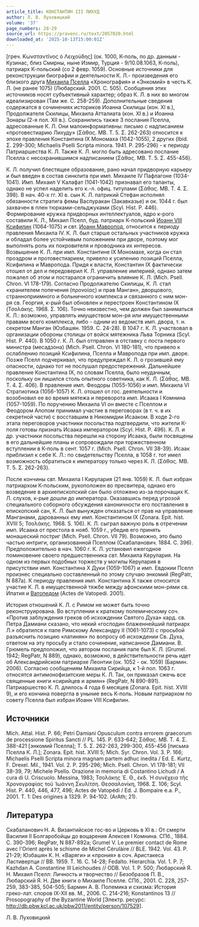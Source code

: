 ```yaml
---
article_title: КОНСТАНТИН III ЛИХУД
author: Л. В. Луховицкий
volume: '37'
page_numbers: 28-29
source_url: https://pravenc.ru/text/2057020.html
downloaded_at: '2025-10-13T15:00:01Z'
---
```


[греч. Κωνσταντῖνος ὁ Λειχούδης] (ок. 1000, К-поль, по др. данным - Кузинас, близ Смирны, ныне Измир, Турция - 9/10.08.1063, К-поль), патриарх К-польский (сo 2 февр. 1059). Основные источники для реконструкции биографии и деятельности К. Л.- произведения его близкого друга [Михаила Пселла](<https://pravenc.ru/text/Михаила Пселла.html>) «Хронография» и «Энкомий» в честь К. Л. (не ранее 1075) (Любарский. 2001. С. 505). Сообщения этих источников носят субъективный характер; образ К. Л. в них во многом идеализирован (Там же. С. 258-259). Дополнительные сведения содержатся в сочинениях историков Иоанна Скилицы (кон. XI в.), Продолжателя Скилицы, Михаила Атталиата (кон. XI в.) и Иоанна Зонары (2-я пол. XII в.). Сохранились также 3 послания Пселла, адресованные К. Л. Они малоинформативны: письмо с надписанием «протовестиарию Лихуду» (Σάθας. ΜΒ. Τ. 5. Σ. 262-263) относится к эпохе правления Константина IX Мономаха (1042-1055), 2 других (Ibid. Σ. 299-300; Michaelis Pselli Scripta minora. 1941. P. 295-296) - к периоду Патриаршества К. Л. Также К. Л. могло быть адресовано послание Пселла с несохранившимся надписанием (Σάθας. ΜΒ. Τ. 5. Σ. 455-456).

К. Л. получил блестящее образование, рано начал придворную карьеру и был введен в состав синклита при имп. Михаиле IV Пафлагоне (1034-1041). Имп. Михаил V Калафат (1041-1042) признавал его таланты, однако не успел наделить его к.-л. офиц. титулами (Σάθας. ΜΒ. Τ. 4. Σ. 398). В нач. 40-х гг. XI в. сын К. Л. патрикий Стефан исполнял обязанности стратига фемы Васпуракан (Закавказье) и ок. 1044 г. был захвачен в плен тюрками-сельджуками (Scyl. Hist. P. 446). Формирование кружка придворных интеллектуалов, ядро к-рого составили К. Л., Михаил Пселл, буд. патриарх К-польский [Иоанн VIII Ксифилин](<https://pravenc.ru/text/Иоанн VIII Ксифилин.html>) (1064-1075) и свт. [Иоанн Мавропод](<https://pravenc.ru/text/Иоанн Мавропод.html>), относится к периоду правления Михаила IV. К. Л. был старше остальных участников кружка и обладал более устойчивым положением при дворе, поэтому мог выполнять роль их покровителя и проводника их интересов. Возвышение К. Л. при имп. Константине IX Мономахе, когда он стал проэдром и протовестиарием, привело к усилению позиций Пселла, Ксифилина и Мавропода. Придя к власти, Константин IX фактически отошел от дел и передоверил К. Л. управление империей, однако затем пожалел об этом и постарался ограничить влияние К. Л. (Mich. Psell. Chron. VI 178-179). Согласно Продолжателю Скилицы, К. Л. стал «хранителем попечения (προνοίας) и прав Манган», дворцового, странноприимного и больничного комплекса и связанного с ним мон-ря св. Георгия, к-рый был обновлен и перестроен Константином IX (Τσολάκης. 1968. Σ. 106). Точно неизвестно, чем должен был заниматься К. Л.: возможно, управлять имуществом мон-ря или имущественными правами всего комплекса, либо - одним из ведомств имп. двора, т. н. секретом Манган (Юзбашян. 1959. С. 24-28). В 1047 г. К. Л. участвовал в организации обороны столицы от войск мятежника Льва Торника (Scyl. Hist. P. 440). В 1050 г. К. Л. был отправлен в отставку с поста первого министра (месадзона) (Mich. Psell. Chron. VI 180-181), что привело к ослаблению позиций Ксифилина, Пселла и Мавропода при имп. дворе. Позже Пселл подчеркивал, что предупреждал К. Л. о грозившей ему опасности, однако тот не послушал предостережений. Дальнейшее правление Константина IX, по словам Пселла, было неудачным, поскольку он лишился столь опытного советника, как К. Л. (Σάθας. ΜΒ. Τ. 4. Σ. 406). В правление имп. Феодоры (1055-1056) и имп. Михаила VI Стратиотика (1056-1057) К. Л. отошел от гос. деятельности и возобновил ее во время мятежа и переворота имп. Исаака I Комнина (1057-1059). По поручению Михаила VI он вместе с Пселлом и Феодором Алопом принимал участие в переговорах (в т. ч. в их секретной части) с восставшим в Никомидии Исааком. В ходе 2-го этапа переговоров участники посольства подтвердили, что жители К-поля готовы признать Исаака императором (Scyl. Hist. P. 496). К. Л. и др. участники посольства перешли на сторону Исаака, были посвящены в его дальнейшие планы и сопровождали при торжественном вступлении в К-поль в сент. 1057 г. (Mich. Psell. Chron. VII 38-39). Исаак приблизил к себе К. Л.: по свидетельству Пселла, в 1058 г. тот имел возможность обратиться к императору только через К. Л. (Σάθας. ΜΒ. Τ. 5. Σ. 262-263).

После кончины свт. Михаила I Кирулария (21 янв. 1059) К. Л. был избран патриархом К-польским, рукоположен во пресвитера, однако его возведение в архиепископский сан было отложено из-за порочащих К. Л. слухов, к-рые дошли до императора. Оказавшись перед угрозой специального соборного обсуждения каноничности его поставления в епископский сан, К. Л. был вынужден отказаться от прав на управление Манганами, дарованных ему имп. Константином IX (Zonara. Epit. hist. XVIII 5; Τσολάκης. 1968. S. 106). К. Л. сыграл важную роль в отречении имп. Исаака от престола в нояб. 1059 г., убедив его принять монашеский постриг (Mich. Psell. Chron. VII 79). Возможно, это было частью интриги, организованной Пселлом (Скабаланович. 1884. С. 396). Предположительно в нач. 1060 г. К. Л. установил ежегодное поминовение своего предшественника свт. Михаила Керулария. На одном из первых подобных торжеств у могилы Керулария в присутствии имп. Константина X Дуки (1059-1067) и имп. Евдокии Пселл произнес специально составленный по этому случаю энкомий (RegPatr, N 887a). К периоду правления имп. Константина X также относится участие К. Л. в имущественной тяжбе между афонскими мон-рями св. Ипатия и [Ватопедом](https://pravenc.ru/text/Ватопедом.html) (Actes de Vatopedi. 2001).

История отношений К. Л. с Римом не может быть точно реконструирована. Во вступлении к краткому полемическому соч. «Против заблуждения греков об исхождении Святого Духа» кард. св. Петра Дамиани сказано, что некий «господин блаженнейший патриарх Л.» обратился к папе Римскому Александру II (1061-1073) с просьбой разъяснить позицию «латинян» по вопросу об исхождении Св. Духа, ответом на эту просьбу и стало сочинение, написанное Дамиани. В. Грюмель предположил, что автором послания папе был К. Л. (Grumel. 1942; RegPatr, N 889), однако, возможно, в действительности речь идет об Александрийском патриархе Леонтии (ок. 1052 - ок. 1059) (Бармин. 2006). Согласно сообщениям Михаила Сирийца, к 1-й пол. 1063 г. относятся антимонофизитские меры К. Л. Так, он приказал сжечь все священные книги «сирийцев и армян» (RegPatr, N 890-891). Патриаршество К. Л. длилось 4 года 6 месяцев (Zonara. Epit. hist. XVIII 9), и его кончина повергла в уныние весь К-поль. Новым патриархом по совету Пселла был избран Иоанн VIII Ксифилин.

## Источники

Mich. Attal. Hist. P. 66; Petri Damiani Opusculum contra errorem graecorum de processione Spiritus Sancti // PL. 145. P. 633-642; Σάθας. ΜΒ. Τ. 4. Σ. 388-421 [энкомий Пселла]; Τ. 5. Σ. 262-263, 299-300, 455-456 [письма Пселла К. Л.]; Zonara. Epit. hist. XVIII 5; Mich. Syr. Chron. Vol. 3. P. 166; Michaelis Pselli Scripta minora magnam partem adhuc inedita / Ed. E. Kurtz, F. Drexel. Mil., 1941. Vol. 2. P. 295-296; Mich. Psell. Chron. VI 178-181; VII 38-39, 79; Michele Psello. Orazione in memoria di Costantino Lichudi / A cura di U. Criscuolo. Messina, 1983; Τσολάκης ᾿Ε. Θ., ἐκδ. ῾Η συνέχεια τῆς Χρονογραφίας τοῦ ᾿Ιωάννη Σκυλίτση. Θεσσαλονίκη, 1968. Σ. 106; Scyl. Hist. P. 440, 446, 477, 496; Actes de Vatopédi / Ed. J. Bompaire e.a. P., 2001. T. 1: Des origines à 1329. P. 94-102. (ArAth; 21).

## Литература

Скабаланович Н. А. Византийское гос-во и Церковь в XI в.: От смерти Василия II Болгаробойцы до воцарения Алексея I Комнина. СПб., 1884. С. 390-396; RegPatr, N 887-892a; Grumel V. Le premier contact de Rome avec l'Orient après le schisme de Michel Cérulàire // BLE. 1942. Vol. 43. P. 21-29; Юзбашян К. Н. «Варяги» и «прония» в соч. Аристакеса Ластивертци // ВВ. 1959. Т. 16. С. 14-28; Fedalto. Hierarchia. Vol. 1. P. 7; Kazhdan A. Constantine III Leichoudes // ODB. Vol. 1. P. 500; Любарский Я. Н. Михаил Пселл: Личность и творчество // Безобразов П. В., Любарский Я. Н. Две книги о Михаиле Пселле. СПб., 2001. С. 228, 257-259, 383-385, 504-505; Бармин А. В. Полемика и схизма: История греко-лат. споров IX-XII вв. М., 2006. C. 214-216; Konstantinos 13 // Prosopography of the Byzantine World [Электр. ресурс: http://db.pbw.kcl.ac.uk/pbw2011/entity/person/107529].

Л. В. Луховицкий

